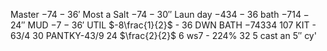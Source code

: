 Master  $-74 - 36'$ Most a Salt  $-74 - 30''$ Laun day  $-434 - 36$ bath  $-714 - 24''$ MUD  $-7 - 36'$ UTIL  $-8\frac{1}{2}$  - 36 DWN BATH  $-74334$ 107 KIT - 63/4 30 PANTKY-43/9 24  $\frac{2}{2}$  6 ws7 - 224% 32  $5$  cast an  $5''$  cy'